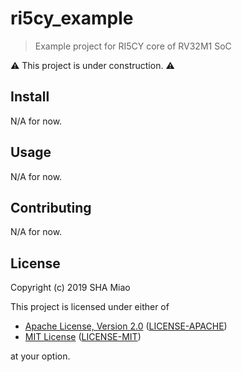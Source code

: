 # ri5cy_example

> Example project for RI5CY core of RV32M1 SoC

⚠ This project is under construction. ⚠

## Install

N/A for now.

## Usage

N/A for now.

## Contributing

N/A for now.

## License

Copyright (c) 2019 SHA Miao

This project is licensed under either of

* [Apache License, Version 2.0](http://www.apache.org/licenses/LICENSE-2.0)
  ([LICENSE-APACHE](LICENSE-APACHE))
* [MIT License](http://opensource.org/licenses/MIT)
  ([LICENSE-MIT](LICENSE-MIT))

at your option.
